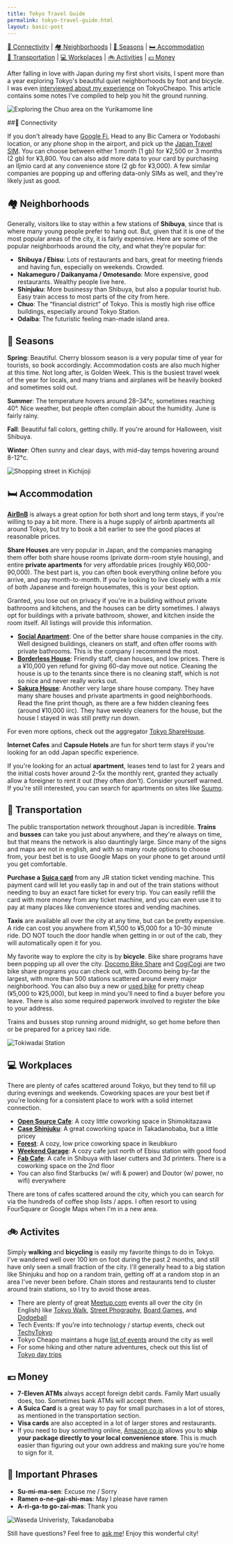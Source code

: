 ```yaml
---
title: Tokyo Travel Guide
permalink: tokyo-travel-guide.html
layout: basic-post
---
```


<div class='text-center'>
	<a href='#connectivity'>📱 Connectivity</a>
	|
	<a href='#neighborhoods'>🏘 Neighborhoods</a>
	|
	<a href='#seasons'>🌳 Seasons</a>
	|
	<a href='#accommodation'>🛏 Accommodation</a>
	<br/>
	<a href='#transportation'>🚌 Transportation</a>
	|
	<a href='#workplaces'>💻 Workplaces</a>
	|
	<a href='#activities'>🚲 Activities</a>
	|
	<a href='#money'>💴 Money</a>
</div>

After falling in love with Japan during my first short visits, I spent more than a year exploring Tokyo's beautiful quiet neighborhoods by foot and bicycle. I was even <a href='https://tokyocheapo.com/living/impressions-tokyo-interview-nomadic-backpacker-shane-reustle/' target='_blank'>interviewed about my experience</a> on TokyoCheapo. This article contains some notes I've compiled to help you hit the ground running.

<img src='/static/resources/tokyo-4.jpg' alt='Exploring the Chuo area on the Yurikamome line' />

<a name='connectivity'></a>

##📱 Connectivity

If you don't already have <a href='https://fi.google.com/about/' target='_blank'>Google Fi</a>, Head to any Bic Camera or Yodobashi location, or any phone shop in the airport, and pick up the <a href='http://www.biccamera.com.e.lj.hp.transer.com/bc/disp/CSfDispListPage_001.jsp?dispNo=&q=travel+sim&x=0&y=0' target='_blank'>Japan Travel SIM</a>. You can choose between either 1 month (1 gb) for ¥2,500 or 3 months (2 gb) for ¥3,800. You can also add more data to your card by purchasing an IIjmio card at any convenience store (2 gb for ¥3,000). A few similar companies are popping up and offering data-only SIMs as well, and they're likely just as good.

<a name='neighborhoods'></a>

## 🏘 Neighborhoods

Generally, visitors like to stay within a few stations of <b>Shibuya</b>, since that is where many young people prefer to hang out. But, given that it is one of the most popular areas of the city, it is fairly expensive. Here are some of the popular neighborhoods around the city, and what they're popular for:

<ul>
    <li><b>Shibuya / Ebisu</b>: Lots of restaurants and bars, great for meeting friends and having fun, especially on weekends. Crowded.</li>
    <li><b>Nakameguro / Daikanyama / Omotesando</b>: More expensive, good restaurants. Wealthy people live here.</li>
    <li><b>Shinjuku</b>: More businessy than Shibuya, but also a popular tourist hub. Easy train access to most parts of the city from here.</li>
    <li><b>Chuo</b>: The “financial district” of Tokyo. This is mostly high rise office buildings, especially around Tokyo Station.</li>
    <li><b>Odaiba</b>: The futuristic feeling man-made island area.</li>
</ul>


<a name='seasons'></a>

## 🌳 Seasons

**Spring**: Beautiful. Cherry blossom season is a very popular time of year for tourists, so book accordingly. Accommodation costs are also much higher at this time. Not long after, is Golden Week. This is the busiest travel week of the year for locals, and many trians and airplanes will be heavily booked and sometimes sold out.

**Summer**: The temperature hovers around 28–34&deg;c, sometimes reaching 40&deg;. Nice weather, but people often complain about the humidity. June is fairly rainy.

**Fall**: Beautiful fall colors, getting chilly. If you're around for Halloween, visit Shibuya.

**Winter**: Often sunny and clear days, with mid-day temps hovering around 8-12&deg;c.

<img src='/static/resources/tokyo-2.jpg' alt='Shopping street in Kichijoji' />


<a name='accommodation'></a>

## 🛏 Accommodation

<b><a href='http://www.airbnb.com/c/sreustle'>AirBnB</a></b> is always a great option for both short and long term stays, if you're willing to pay a bit more. There is a huge supply of airbnb apartments all around Tokyo, but try to book a bit earlier to see the good places at reasonable prices.

<b>Share Houses</b> are very popular in Japan, and the companies managing them offer both share house rooms (private dorm-room style housing), and entire <b>private apartments</b> for very affordable prices (roughly ¥60,000-90,000). The best part is, you can often book everything online before you arrive, and pay month-to-month. If you're looking to live closely with a mix of both Japanese and foreign housemates, this is your best option.

Granted, you lose out on privacy if you're in a building without private bathrooms and kitchens, and the houses can be dirty sometimes. I always opt for buildings with a private bathroom, shower, and kitchen inside the room itself. All listings will provide this information.

<ul>
    <li><b><a href='https://www.social-apartment.com/index.php/builds/'>Social Apartment</a></b>: One of the better share house companies in the city. Well designed buildings, cleaners on staff, and often offer rooms with private bathrooms. This is the company I recommend the most.</li>
    <li><b><a href='http://www.borderless-house.com/'>Borderless House</a></b>: Friendly staff, clean houses, and low prices. There is a ¥10,000 yen refund for giving 60-day move out notice. Cleaning the house is up to the tenants since there is no cleaning staff, which is not so nice and never really works out.</li>
    <li><b><a href='http://sakura-house.com/en/'>Sakura House</a></b>: Another very large share house company. They have many share houses and private apartments in good neighborhoods. Read the fine print though, as there are a few hidden cleaning fees (around ¥10,000 iirc). They have weekly cleaners for the house, but the house I stayed in was still pretty run down.</li>
</ul>

For even more options, check out the aggregator <a href='https://tokyosharehouse.com/eng/map/'>Tokyo ShareHouse</a>.

<b>Internet Cafes</b> and <b>Capsule Hotels</b> are fun for short term stays if you're looking for an odd Japan specific experience.

If you're looking for an actual <b>apartment</b>, leases tend to last for 2 years and the initial costs hover around 2-5x the monthly rent, granted they actually allow a foreigner to rent it out (they often don't). Consider yourself warned. If you're still interested, you can search for apartments on sites like <a href='http://suumo.jp/'>Suumo</a>.


<a name='transportation'></a>

## 🚌 Transportation

The public transportation network throughout Japan is incredible. <b>Trains</b> and <b>busses</b> can take you just about anywhere, and they're always on time, but that means the network is also dauntingly large. Since many of the signs and maps are not in english, and with so many route options to choose from, your best bet is to use Google Maps on your phone to get around until you get comfortable.

<b>Purchase a <a href='http://www.jreast.co.jp/e/pass/suica.html'>Suica card</a></b> from any JR station ticket vending machine. This payment card will let you easily tap in and out of the train stations without needing to buy an exact fare ticket for every trip. You can easily refill the card with more money from any ticket machine, and you can even use it to pay at many places like convenience stores and vending machines.

<b>Taxis</b> are available all over the city at any time, but can be pretty expensive. A ride can cost you anywhere from ¥1,500 to ¥5,000 for a 10–30 minute ride. DO NOT touch the door handle when getting in or out of the cab, they will automatically open it for you.

My favorite way to explore the city is by <b>bicycle</b>. Bike share programs have been popping up all over the city. <a href='http://docomo-cycle.jp/minato/en/'>Docomo Bike Share</a> and <a href='http://cogicogi.jp/smart/port-lang=en.html'>CogiCogi</a> are two bike share programs you can check out, with Docomo being by-far the largest, with more than 500 stations scattered around every major neighborhood. You can also buy a new or <a href='https://tokyocheapo.com/lifestyle/reconditioned-bicycles-the-two-wheeled-wonders-where-to-find-them/'>used bike</a> for pretty cheap (¥5,000 to ¥25,000), but keep in mind you'll need to find a buyer before you leave. There is also some required paperwork involved to register the bike to your address.

Trains and busses stop running around midnight, so get home before then or be prepared for a pricey taxi ride.

<img src='/static/resources/tokyo-3.jpg' alt='Tokiwadai Station' />

<a name='workplaces'></a>

## 💻 Workplaces

There are plenty of cafes scattered around Tokyo, but they tend to fill up during evenings and weekends. Coworking spaces are your best bet if you're looking for a consistent place to work with a solid internet connection.

<ul>
	<li><b><a href='http://www.osscafe.net/en/'>Open Source Cafe</a></b>: A cozy little coworking space in Shimokitazawa</li>
	<li><b><a href='http://case-shinjuku.com/english'>Case Shinjuku</a></b>: A great coworking space in Takadanobaba, but a little pricey</li>
	<li><b><a href='https://co-forest.com/'>Forest</a></b>: A cozy, low price coworking space in Ikeubkuro</li>
	<li><b><a href='http://weekendgaragetokyo.jp/'>Weekend Garage</a></b>: A cozy cafe just north of Ebisu station with good food</li>
	<li><b><a href='http://fabcafe.com/tokyo/'>Fab Cafe</a></b>: A cafe in Shibuya with laser cutters and 3d printers. There is a coworking space on the 2nd floor</li>
	<li>You can also find Starbucks (w/ wifi &amp; power) and Doutor (w/ power, no wifi) everywhere</li>
</ul>

There are tons of cafes scattered around the city, which you can search for via the hundreds of coffee shop lists / apps. I often resort to using FourSquare or Google Maps when I'm in a new area.


<a name='activities'></a>

## 🚲 Activites

Simply <b>walking</b> and <b>bicycling</b> is easily my favorite things to do in Tokyo. I've wandered well over 100 km on foot during the past 2 months, and still have only seen a small fraction of the city. I'll generally head to a big station like Shinjuku and hop on a random train, getting off at a random stop in an area I've never been before. Chain stores and restaurants tend to cluster around train stations, so I try to avoid those areas.

<ul>
	<li>There are plenty of great <a href='http://meetup.com'>Meetup.com</a> events all over the city (in English) like <a href='http://www.meetup.com/tokyowalk/'>Tokyo Walk</a>, <a href='http://www.meetup.com/Tokyo-Street-Photography/'>Street Phography</a>, <a href='http://www.meetup.com/JIGG-Tokyo/'>Board Games</a>, and <a href='https://www.meetup.com/Tokyo-Dodgeball-Friendship-Club/'>Dodgeball</a></li>
	<li>Tech Events: If you're into technology / startup events, check out <a href='http://techytokyo.com'>TechyTokyo</a></li>
	<li>Tokyo Cheapo maintans a huge <a href='http://tokyocheapo.com/events/'>list of events</a> around the city as well</li>
	<li>For some hiking and other nature adventures, check out this list of <a href='http://ippei-janine.com/tokyo-day-trips/'>Tokyo day trips</a></li>
</ul>


<a name='money'></a>

## 💴 Money

<ul>
	<li><b>7-Eleven ATMs</b> always accept foreign debit cards. Family Mart usually does, too. Sometimes bank ATMs will accept them.</li>
	<li><b>A Suica Card</b> is a great way to pay for small purchases in a lot of stores, as mentioned in the transportation section.</li>
	<li><b>Visa cards</b> are also accepted in a lot of larger stores and restaurants.</li>
	<li>If you need to buy something online, <a href='http://amazon.co.jp'>Amazon.co.jp</a> allows you to <b>ship your package directly to your local convenience store</b>. This is much easier than figuring out your own address and making sure you're home to sign for it.</li>
</ul>


## 🙊 Important Phrases

<ul>
	<li><b>Su-mi-ma-sen</b>: Excuse me / Sorry</li>
	<li><b>Ramen o-ne-gai-shi-mas</b>: May I please have ramen</li>
	<li><b>A-ri-ga-to go-zai-mas</b>: Thank you</li>
</ul>

<img src='/static/resources/tokyo-1.jpg' alt='Waseda Univeristy, Takadanobaba' />


Still have questions? Feel free to <a href='mailto:shane@reustle.org'>ask me</a>! Enjoy this wonderful city!
